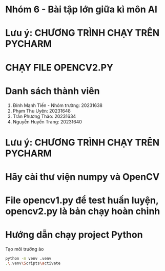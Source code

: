# Nhóm 6 - Bài tập lớn giữa kì môn AI
# Lưu ý: CHƯƠNG TRÌNH CHẠY TRÊN PYCHARM
# CHẠY FILE OPENCV2.PY
# Danh sách thành viên
1. Đinh Mạnh Tiến - Nhóm trưởng: 20231638
2. Phạm Thu Uyên: 20231648
3. Trần Phương Thảo: 20231634
4. Nguyễn Huyền Trang: 20231640
# Lưu ý: CHƯƠNG TRÌNH CHẠY TRÊN PYCHARM
# Hãy cài thư viện numpy và OpenCV
# File opencv1.py để test huấn luyện, opencv2.py là bản chạy hoàn chỉnh
# Hướng dẫn chạy project Python
Tạo môi trường ảo
```bash
python -m venv .venv
.\.venv\Scripts\activate
